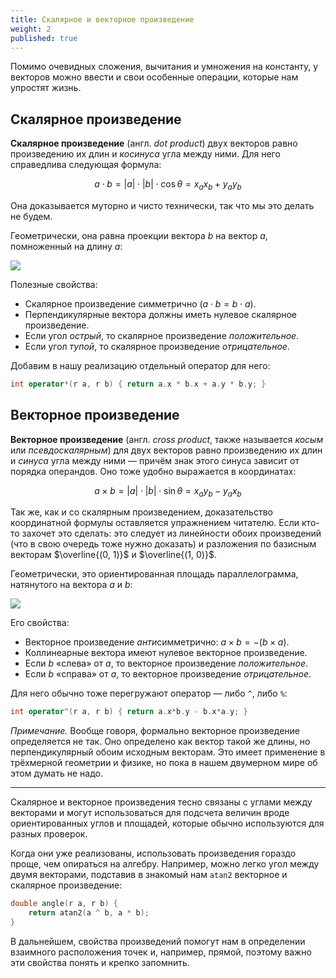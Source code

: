 ```yaml
---
title: Скалярное и векторное произведение
weight: 2
published: true
---
```


Помимо очевидных сложения, вычитания и умножения на константу, у векторов можно ввести и свои особенные операции, которые нам упростят жизнь.

## Скалярное произведение

**Скалярное произведение** (англ. *dot product*) двух векторов равно произведению их длин и *косинуса* угла между ними. Для него справедлива следующая формула:

$$
a \cdot b = |a| \cdot |b| \cdot \cos \theta = x_a x_b + y_a y_b
$$

Она доказывается муторно и чисто технически, так что мы это делать не будем.

Геометрически, она равна проекции вектора $b$ на вектор $a$, помноженный на длину $а$:

![](../img/dot.jpg)

Полезные свойства:

- Скалярное произведение симметрично ($a \cdot b = b \cdot a$).
- Перпендикулярные вектора должны иметь нулевое скалярное произведение.
- Если угол *острый*, то скалярное произведение *положительное*.
- Если угол *тупой*, то скалярное произведение *отрицательное*.

Добавим в нашу реализацию отдельный оператор для него:

```c++
int operator*(r a, r b) { return a.x * b.x + a.y * b.y; }
```

## Векторное произведение

**Векторное произведение** (англ. *cross product*, также называется *косым* или *псевдоскалярным*) для двух векторов равно произведению их длин и *синуса* угла между ними — причём знак этого синуса зависит от порядка операндов. Оно тоже удобно выражается в координатах:

$$
a \times b = |a| \cdot |b| \cdot \sin \theta = x_a y_b - y_a x_b
$$

Так же, как и со скалярным произведением, доказательство координатной формулы оставляется упражнением читателю. Если кто-то захочет это сделать: это следует из линейности обоих произведений (что в свою очередь тоже нужно доказать) и разложения по базисным векторам $\overline{(0, 1)}$ и $\overline{(1, 0)}$.

Геометрически, это ориентированная площадь параллелограмма, натянутого на вектора $a$ и $b$:

![](../img/cross.jpg)

Его свойства:

* Векторное произведение *анти*симметрично: $a \times b = - (b \times a)$.
* Коллинеарные вектора имеют нулевое векторное произведение.
* Если $b$ «слева» от $a$, то векторное произведение *положительное*.
* Если $b$ «справа» от $a$, то векторное произведение *отрицательное*.

Для него обычно тоже перегружают оператор — либо `^`, либо `%`:

```c++
int operator^(r a, r b) { return a.x*b.y - b.x*a.y; }
```

*Примечание.* Вообще говоря, формально векторное произведение определяется не так. Оно определено как вектор такой же длины, но перпендикулярный обоим исходным векторам. Это имеет применение в трёхмерной геометрии и физике, но пока в нашем двумерном мире об этом думать не надо.

---

Скалярное и векторное произведения тесно связаны с углами между векторами и могут использоваться для подсчета величин вроде ориентированных углов и площадей, которые обычно используются для разных проверок.

Когда они уже реализованы, использовать произведения гораздо проще, чем опираться на алгебру. Например, можно легко угол между двумя векторами, подставив в знакомый нам `atan2` векторное и скалярное произведение:

```c++
double angle(r a, r b) {
    return atan2(a ^ b, a * b);
}
```

В дальнейшем, свойства произведений помогут нам в определении взаимного расположения точек и, например, прямой, поэтому важно эти свойства понять и крепко запомнить.
